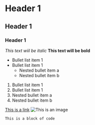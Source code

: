 # Header 1
## Header 1
### Header 1

*This text wiil be italic*
**This text will be bold**

- Bullet list item 1
- Bullet list item 1
  - Nested bullet item a
  - Nested bullet item b

1. Bullet list item 1
2. Bullet list item 1
  1. Nested bullet item a
  2. Nested bullet item b

[This is a link](https://google.com)
![This is an image](https://plus.unsplash.com/premium_photo-1696839602317-5560d5273e25?auto=format&fit=crop&q=80&w=1374&ixlib=rb-4.0.3&ixid=M3wxMjA3fDB8MHxwaG90by1wYWdlfHx8fGVufDB8fHx8fA%3D%3D)

`This is a block of code`
